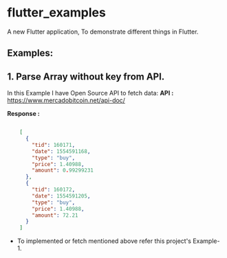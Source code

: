 # flutter_examples

A new Flutter application, To demonstrate different things in Flutter.

## Examples:

## 1. Parse Array without key from API.
In this Example I have Open Source API to fetch data: 
**API :** https://www.mercadobitcoin.net/api-doc/

**Response :**
```json

    [
      {
        "tid": 160171,
        "date": 1554591168,
        "type": "buy",
        "price": 1.40988,
        "amount": 0.99299231
      },
      {
        "tid": 160172,
        "date": 1554591205,
        "type": "buy",
        "price": 1.40988,
        "amount": 72.21
      }
    ]

```

- To implemented or fetch mentioned above refer this project's Example-1.
